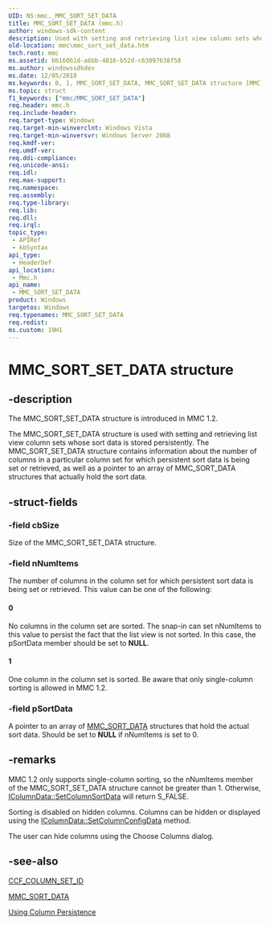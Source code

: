 ```yaml
---
UID: NS:mmc._MMC_SORT_SET_DATA
title: MMC_SORT_SET_DATA (mmc.h)
author: windows-sdk-content
description: Used with setting and retrieving list view column sets whose sort data is stored persistently.
old-location: mmc\mmc_sort_set_data.htm
tech.root: mmc
ms.assetid: bb16061d-a6bb-4816-b52d-c63097638f58
ms.author: windowssdkdev
ms.date: 12/05/2018
ms.keywords: 0, 1, MMC_SORT_SET_DATA, MMC_SORT_SET_DATA structure [MMC], _slate_mmc_sort_set_data, mmc.mmc_sort_set_data, mmc/MMC_SORT_SET_DATA
ms.topic: struct
f1_keywords: ["mmc/MMC_SORT_SET_DATA"]
req.header: mmc.h
req.include-header: 
req.target-type: Windows
req.target-min-winverclnt: Windows Vista
req.target-min-winversvr: Windows Server 2008
req.kmdf-ver: 
req.umdf-ver: 
req.ddi-compliance: 
req.unicode-ansi: 
req.idl: 
req.max-support: 
req.namespace: 
req.assembly: 
req.type-library: 
req.lib: 
req.dll: 
req.irql: 
topic_type:
 - APIRef
 - kbSyntax
api_type:
 - HeaderDef
api_location:
 - Mmc.h
api_name:
 - MMC_SORT_SET_DATA
product: Windows
targetos: Windows
req.typenames: MMC_SORT_SET_DATA
req.redist: 
ms.custom: 19H1
---
```


# MMC_SORT_SET_DATA structure


## -description


The 
MMC_SORT_SET_DATA structure is introduced in MMC 1.2.

The 
MMC_SORT_SET_DATA structure is used with setting and retrieving list view column sets whose sort data is stored persistently. The 
MMC_SORT_SET_DATA structure contains information about the number of columns in a particular column set for which persistent sort data is being set or retrieved, as well as a pointer to an array of 
MMC_SORT_DATA structures that actually hold the sort data.


## -struct-fields




### -field cbSize

Size of the 
MMC_SORT_SET_DATA structure.


### -field nNumItems

The number of columns in the column set for which persistent sort data is being set or retrieved. This value can be one of the following:



#### 0

No columns in the column set are sorted. The snap-in can set nNumItems to this value to persist the fact that the list view is not sorted. In this case, the pSortData member should be set to <b>NULL</b>.



#### 1

One column in the column set is sorted. Be aware that only single-column sorting is allowed in MMC 1.2.


### -field pSortData

A pointer to an array of 
<a href="https://docs.microsoft.com/windows/desktop/api/mmc/ns-mmc-_mmc_sort_data">MMC_SORT_DATA</a> structures that hold the actual sort data. Should be set to <b>NULL</b> if nNumItems is set to 0.


## -remarks



MMC 1.2 only supports single-column sorting, so the nNumItems member of the 
MMC_SORT_SET_DATA structure cannot be greater than 1. Otherwise, 
<a href="https://docs.microsoft.com/windows/desktop/api/mmc/nf-mmc-icolumndata-setcolumnsortdata">IColumnData::SetColumnSortData</a> will return S_FALSE.

Sorting is disabled on hidden columns. Columns can be hidden or displayed using the 
<a href="https://docs.microsoft.com/windows/desktop/api/mmc/nf-mmc-icolumndata-setcolumnconfigdata">IColumnData::SetColumnConfigData</a> method.

The user can hide columns using the Choose Columns dialog.




## -see-also




<a href="https://docs.microsoft.com/previous-versions/windows/desktop/mmc/ccf-column-set-id">CCF_COLUMN_SET_ID</a>



<a href="https://docs.microsoft.com/windows/desktop/api/mmc/ns-mmc-_mmc_sort_data">MMC_SORT_DATA</a>



<a href="https://docs.microsoft.com/previous-versions/windows/desktop/mmc/using-column-persistence">Using Column Persistence</a>
 

 

